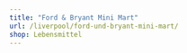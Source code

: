 ```yaml
---
title: "Ford & Bryant Mini Mart"
url: /liverpool/ford-und-bryant-mini-mart/
shop: Lebensmittel
---
```

